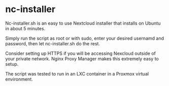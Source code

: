 # nc-installer

Nc-installer.sh is an easy to use Nextcloud installer that installs on Ubuntu in about 5 minutes.

Simply run the script as root or with sudo, enter your desired usernamd and password, then let nc-installer.sh do the rest.

Consider setting up HTTPS if you will be accessing Nexcloud outside of your private network.
Nginx Proxy Manager makes this extremely easy to setup.

The script was tested to run in an LXC container in a Proxmox virtual environment.
